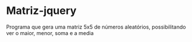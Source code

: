 # Matriz-jquery
 Programa que gera uma matriz 5x5 de números aleatórios, possibilitando ver o maior, menor, soma e a media
